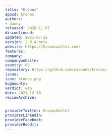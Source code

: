 ```yaml
---
title: "Kronos"
appId: kronos
authors:
- danny
released: 2020-11-07
discontinued: 
updated: 2021-07-12
version: 2.0.4-beta
website: https://kronoswallet.com/
features:
company: 
companywebsite: 
country: US
repository: https://github.com/carsenk/kronos/
issue: 
icon: kronos.png
bugbounty: 
verdict: wip
date: 2021-12-10
reviewArchive:


providerTwitter: KronosWallet
providerLinkedIn: 
providerFacebook: 
providerReddit: 
---
```


